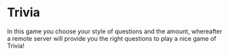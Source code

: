 # Trivia

In this game you choose your style of questions and the amount, whereafter a remote server will provide you the right questions to play a nice game of Trivia!


